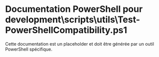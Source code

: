 # Documentation PowerShell pour development\scripts\utils\Test-PowerShellCompatibility.ps1

Cette documentation est un placeholder et doit être générée par un outil PowerShell spécifique.
